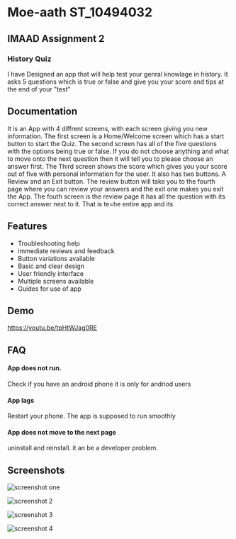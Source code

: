 
# Moe-aath ST_10494032

## IMAAD Assignment 2

### History Quiz
I have Designed an app that will help test your genral knowlage in history. It asks 5 questions which is true or false and give you your score and tips at the end of your "test" 

## Documentation
It is an App with 4 diffrent screens, with each screen giving you new information. The first screen is a Home/Welcome screen which has a start button to start the Quiz. The second screen has all of the five questions with the options being true or false. If you do not choose anything and what to move onto the next question then it will tell you to please choose an answer first. The Third screen shows the score which gives you your score out of five with personal information for the user. It also has two buttons. A Review and an Exit button. The review button will take you to the fourth page where you can review your answers and the exit one makes you exit the App. The fouth screen is the review page it has all the question with its correct answer next to it. 
That is te=he entire app and its
## Features

- Troubleshooting help
- immediate reviews and feedback
- Button variations available
- Basic and clear design
- User friendly interface
- Multiple screens available
- Guides for use of app
## Demo

https://youtu.be/tpHtWJag0RE 

## FAQ

#### App does not run.

Check if you have an android phone it is only for andriod users

#### App lags

Restart your phone. The app is supposed to run smoothly

#### App does not move to the next page

uninstall and reinstall. it an be a developer problem.


## Screenshots

![screenshot one](https://github.com/user-attachments/assets/36ed684f-7df6-42fa-ab91-6b39e7628540)

![screenshot 2](https://github.com/user-attachments/assets/171fff06-8349-4566-aee1-4e3fc5348a0e)

![screenshot 3](https://github.com/user-attachments/assets/e48e7d0f-8557-44c4-ba96-fd014cf7334d)

![screenshot 4](https://github.com/user-attachments/assets/445b18d0-83b9-4fd1-a576-914e08b00fb2)


